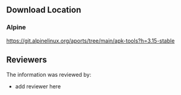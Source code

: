 ## Download Location

### Alpine

https://git.alpinelinux.org/aports/tree/main/apk-tools?h=3.15-stable


## Reviewers

The information was reviewed by:

* add reviewer here